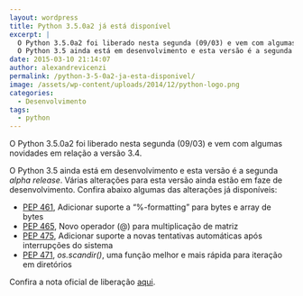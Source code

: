```yaml
---
layout: wordpress
title: Python 3.5.0a2 já está disponível
excerpt: |
  O Python 3.5.0a2 foi liberado nesta segunda (09/03) e vem com algumas novidades em relação a versão 3.4.
  O Python 3.5 ainda está em desenvolvimento e esta versão é a segunda <em>alpha release</em>. Varias alterações para esta versão ainda estão em faze de desenvolvimento.
date: 2015-03-10 21:14:07
author: alexandrevicenzi
permalink: /python-3-5-0a2-ja-esta-disponivel/
image: /assets/wp-content/uploads/2014/12/python-logo.png
categories:
  - Desenvolvimento
tags:
  - python
---
```


O Python 3.5.0a2 foi liberado nesta segunda (09/03) e vem com algumas novidades em relação a versão 3.4.

O Python 3.5 ainda está em desenvolvimento e esta versão é a segunda <em>alpha release</em>. Várias alterações para esta versão ainda estão em faze de desenvolvimento. Confira abaixo algumas das alterações já disponíveis:

<ul>
<li><a href="http://www.python.org/dev/peps/pep-0461" target="_blank">PEP 461</a>, Adicionar suporte a “%-formatting” para bytes e array de bytes</li>
<li><a href="http://www.python.org/dev/peps/pep-0465" target="_blank">PEP 465</a>, Novo operador (@) para multiplicação de matriz</li>
<li><a href="http://www.python.org/dev/peps/pep-0475" target="_blank">PEP 475</a>, Adicionar suporte a novas tentativas automáticas após interrupções do sistema</li>
<li><a href="http://www.python.org/dev/peps/pep-0471" target="_blank">PEP 471</a>, <em>os.scandir()</em>, uma função melhor e mais rápida para iteração em diretórios</li>
</ul>

Confira a nota oficial de liberação <a href="https://www.python.org/downloads/release/python-350a2/" target="_blank">aqui</a>.